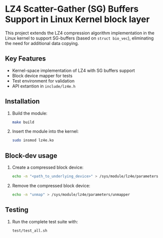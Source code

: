 # LZ4 Scatter-Gather (SG) Buffers Support in Linux Kernel block layer

This project extends the LZ4 compression algorithm implementation in the Linux kernel to support SG-buffers (based on `struct bio_vec`), 
eliminating the need for additional data copying.

## Key Features

- Kernel-space implementation of LZ4 with SG buffers support
- Block device mapper for tests
- Test environment for validation
- API extantion in `include/lz4e.h`

## Installation

1. Build the module:
   ```bash
   make build
   ```
2. Insert the module into the kernel:
   ```bash
   sudo insmod lz4e.ko
   ```

## Block-dev usage
1. Create a compressed block device:
   ```bash
   echo -n "<path_to_underlying_device>" > /sys/module/lz4e/parameters/mapper
   ```

2. Remove the compressed block device:
   ```bash
   echo -n "unmap" > /sys/module/lz4e/parameters/unmapper
   ```

## Testing
1. Run the complete test suite with:
   ```bash
   test/test_all.sh
   ```

